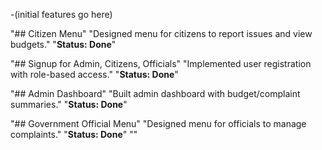 -(initial features go here)

"## Citizen Menu" 
"Designed menu for citizens to report issues and view budgets." 
"**Status: Done**" 

"## Signup for Admin, Citizens, Officials" 
"Implemented user registration with role-based access." 
"**Status: Done**" 

"## Admin Dashboard" 
"Built admin dashboard with budget/complaint summaries." 
"**Status: Done**" 

"## Government Official Menu" 
"Designed menu for officials to manage complaints." 
"**Status: Done**" 
"" 
